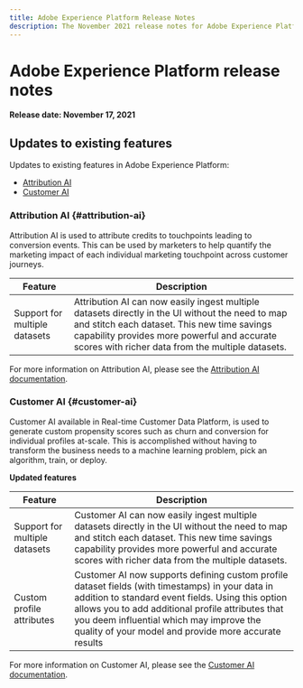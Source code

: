 ```yaml
---
title: Adobe Experience Platform Release Notes
description: The November 2021 release notes for Adobe Experience Platform.
---
```

# Adobe Experience Platform release notes 

**Release date: November 17, 2021**

## Updates to existing features

Updates to existing features in Adobe Experience Platform:

- [Attribution AI](#attribution-ai)
- [Customer AI](#customer-ai)

### Attribution AI {#attribution-ai}

Attribution AI is used to attribute credits to touchpoints leading to conversion events. This can be used by marketers to help quantify the marketing impact of each individual marketing touchpoint across customer journeys.

| Feature | Description |
| ------- | ----------- |
| Support for multiple datasets | Attribution AI can now easily ingest multiple datasets directly in the UI without the need to map and stitch each dataset. This new time savings capability provides more powerful and accurate scores with richer data from the multiple datasets. |

For more information on Attribution AI, please see the [Attribution AI documentation](../../intelligent-services/attribution-ai/overview.md).

### Customer AI {#customer-ai}

Customer AI available in Real-time Customer Data Platform, is used to generate custom propensity scores such as churn and conversion for individual profiles at-scale. This is accomplished without having to transform the business needs to a machine learning problem, pick an algorithm, train, or deploy.

**Updated features**

| Feature | Description |
| --- | --- |
| Support for multiple datasets | Customer AI can now easily ingest multiple datasets directly in the UI without the need to map and stitch each dataset. This new time savings capability provides more powerful and accurate scores with richer data from the multiple datasets. |
| Custom profile attributes | Customer AI now supports defining custom profile dataset fields (with timestamps) in your data in addition to standard event fields. Using this option allows you to add additional profile attributes that you deem influential which may improve the quality of your model and provide more accurate results |

For more information on Customer AI, please see the [Customer AI documentation](../../intelligent-services/customer-ai/overview.md).




